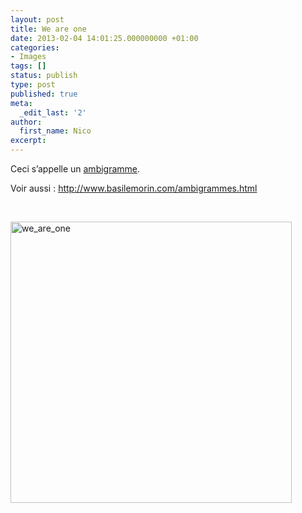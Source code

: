 ```yaml
---
layout: post
title: We are one
date: 2013-02-04 14:01:25.000000000 +01:00
categories:
- Images
tags: []
status: publish
type: post
published: true
meta:
  _edit_last: '2'
author:
  first_name: Nico
excerpt:
---
```

<p>Ceci s’appelle un <a href="http://fr.wikipedia.org/wiki/Ambigramme">ambigramme</a>.</p>
<p>Voir aussi : <a href="http://www.basilemorin.com/ambigrammes.html">http://www.basilemorin.com/ambigrammes.html</a></p>
<p>&nbsp;</p>
<p><img class="aligncenter  wp-image-1754" alt="we_are_one" src="{{ site.url }}/assets/we_are_one.jpg" width="450" /></p>
